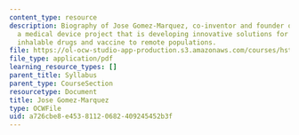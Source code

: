 ```yaml
---
content_type: resource
description: Biography of Jose Gomez-Marquez, co-inventor and founder of Aerovax,
  a medical device project that is developing innovative solutions for delivering
  inhalable drugs and vaccine to remote populations.
file: https://ol-ocw-studio-app-production.s3.amazonaws.com/courses/hst-939-designing-and-sustaining-technology-innovation-for-global-health-practice-spring-2008/a726cbe8e45381120682409245452b3f_jose_bio.pdf
file_type: application/pdf
learning_resource_types: []
parent_title: Syllabus
parent_type: CourseSection
resourcetype: Document
title: Jose Gomez-Marquez
type: OCWFile
uid: a726cbe8-e453-8112-0682-409245452b3f
---
```

